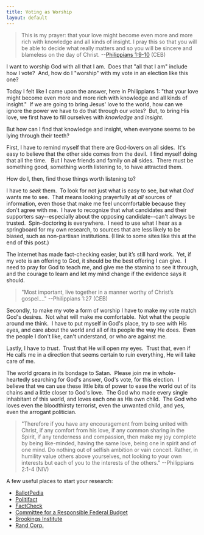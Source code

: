 ```yaml
---
title: Voting as Worship 
layout: default
---
```


> This is my prayer: that your love might become even more and more rich with knowledge and all kinds of insight. I pray this so that you will be able to decide what really matters and so you will be sincere and blameless on the day of Christ.  --[Philippians 1:9-10](https://www.biblegateway.com/passage/?search=phillipians+1&version=CEB) (CEB)

I want to worship God with all that I am.  Does that "all that I am" include how
I vote?  And, how do I
"worship" with my vote in an election like this one? 

Today I felt like I came upon the answer, here in Philippians
1: "that your love might become even more and more rich with knowledge and
all kinds of insight."  If we are
going to bring Jesus' love to the world, how can we ignore the power we have to
do that through our votes?  But, to bring
His love, we first have to fill ourselves with *knowledge* and *insight*.  

But how can I find that knowledge and insight, when everyone
seems to be lying through their teeth? 

First, I have to remind myself that there are God-lovers on
all sides.  It's easy to believe that the
other side comes from the devil.  I find
myself doing that all the time.   But I
have friends and family on all sides. 
There must be something good, something worth listening to, to have
attracted them. 

How do I, then, find those things worth listening to?  

I have to *seek*
them.  To look for not just what is easy
to see, but what *God* wants me to
see.  That means looking prayerfully at *all* sources of information, even those
that make me feel uncomfortable because they don't agree with me.  I have to recognize that what candidates and
their supporters say--especially about the opposing candidate--can't always be
trusted.  Spin-doctoring is
everywhere.  I need to use what I hear as
a springboard for my own research, to sources that are less likely to be
biased, such as non-partisan institutions. (I link to some sites like this at
the end of this post.)

The internet has made fact-checking easier, but it’s still
hard work.  Yet, if my vote is an
offering to God, it should be the best offering I can give.  I need to pray for God to teach me, and give
me the stamina to see it through, and the courage to learn and let my mind
change if the evidence says it should.

> "Most important, live together in a manner worthy of
Christ’s gospel...." --Philippians 1:27 (CEB)

Secondly, to make my vote a form of worship I have to make my
vote match God's desires.  Not what will
make me comfortable.  Not what the people
around me think.  I have to put myself in
God's place, try to see with His eyes, and care about the world and all of its
people the way He does.  Even the people
I don't like, can't understand, or who are against me.  

Lastly, I have to *trust*.  Trust that He will open my eyes.  Trust that, even if He calls me in a
direction that seems certain to ruin everything, He will take care of me.

The world groans in its bondage to Satan.  Please join me in whole-heartedly searching
for God's answer, God's vote, for this election.  I believe that we can use these little bits
of power to ease the world out of its chains and a little closer to God's
love.  The God who made every single
inhabitant of this world, and loves each one as His own child.  The God who loves even the bloodthirsty
terrorist, even the unwanted child, and yes, even the arrogant politician.

> "Therefore if you have any encouragement from being united with Christ, if any comfort from his love, if any common sharing in the Spirit, if any tenderness and compassion, then make my joy complete by being like-minded, having the same love, being one in spirit and of one mind. Do nothing out of selfish ambition or vain conceit. Rather, in humility value others above yourselves, not looking to your own interests but each of you to the interests of the others." --Philippians 2:1-4 (NIV)

A few useful places to start your research:

* [BallotPedia](https://ballotpedia.org/)
* [Politifact](http://www.politifact.com/)
* [FactCheck](http://www.factcheck.org/)
* [Committee for a Responsible Federal Budget](http://crfb.org/)
* [Brookings Institute](https://www.brookings.edu/research/what-are-the-presidential-candidates-saying-about-poverty-and-opportunity/)
* [Rand Corp.](http://www.rand.org/blog/2016/09/estimating-the-impacts-of-the-trump-and-clinton-health.html)


